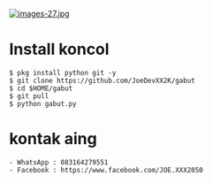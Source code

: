 [![images-27.jpg](https://i.postimg.cc/d3tB4NN8/images-27.jpg)](https://postimg.cc/5YTLtgV0)


# Install koncol
    $ pkg install python git -y
    $ git clone https://github.com/JoeDevXX2K/gabut
    $ cd $HOME/gabut
    $ git pull
    $ python gabut.py



# kontak aing
    - WhatsApp : 083164279551
    - Facebook : https://www.facebook.com/JOE.XXX2050
